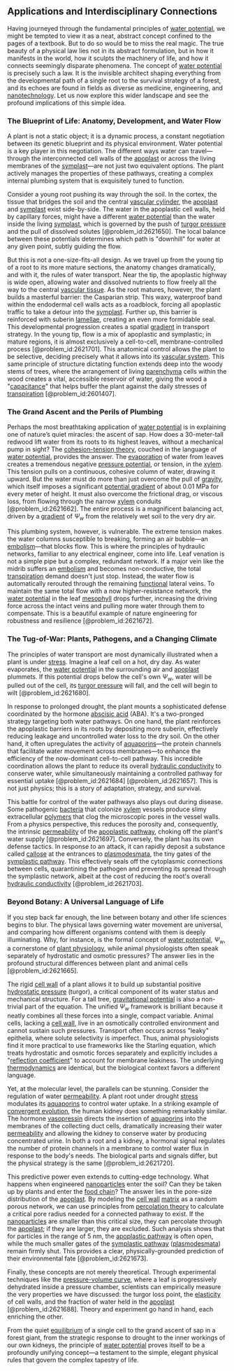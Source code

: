 ## Applications and Interdisciplinary Connections

Having journeyed through the fundamental principles of [water potential](@article_id:145410), we might be tempted to view it as a neat, abstract concept confined to the pages of a textbook. But to do so would be to miss the real magic. The true beauty of a physical law lies not in its abstract formulation, but in how it manifests in the world, how it sculpts the machinery of life, and how it connects seemingly disparate phenomena. The concept of [water potential](@article_id:145410) is precisely such a law. It is the invisible architect shaping everything from the developmental path of a single root to the survival strategy of a forest, and its echoes are found in fields as diverse as medicine, engineering, and [nanotechnology](@article_id:147743). Let us now explore this wider landscape and see the profound implications of this simple idea.

### The Blueprint of Life: Anatomy, Development, and Water Flow

A plant is not a static object; it is a dynamic process, a constant negotiation between its genetic blueprint and its physical environment. Water potential is a key player in this negotiation. The different ways water can travel—through the interconnected cell walls of the [apoplast](@article_id:260276) or across the living membranes of the [symplast](@article_id:136271)—are not just two equivalent options. The plant actively manages the properties of these pathways, creating a complex internal plumbing system that is exquisitely tuned to function.

Consider a young root pushing its way through the soil. In the cortex, the tissue that bridges the soil and the central [vascular cylinder](@article_id:172671), the [apoplast](@article_id:260276) and [symplast](@article_id:136271) exist side-by-side. The water in the apoplastic cell walls, held by capillary forces, might have a different [water potential](@article_id:145410) than the water inside the living [symplast](@article_id:136271), which is governed by the push of [turgor pressure](@article_id:136651) and the pull of dissolved solutes [@problem_id:2621650]. The local balance between these potentials determines which path is "downhill" for water at any given point, subtly guiding the flow.

But this is not a one-size-fits-all design. As we travel up from the young tip of a root to its more mature sections, the anatomy changes dramatically, and with it, the rules of water transport. Near the tip, the apoplastic highway is wide open, allowing water and dissolved nutrients to flow freely all the way to the central [vascular tissue](@article_id:142709). As the root matures, however, the plant builds a masterful barrier: the Casparian strip. This waxy, waterproof band within the endodermal cell walls acts as a roadblock, forcing all apoplastic traffic to take a detour into the [symplast](@article_id:136271). Further up, this barrier is reinforced with suberin [lamellae](@article_id:159256), creating an even more formidable seal. This developmental progression creates a spatial [gradient](@article_id:136051) in transport strategy. In the young tip, flow is a mix of apoplastic and symplastic; in mature regions, it is almost exclusively a cell-to-cell, membrane-controlled process [@problem_id:2621701]. This anatomical control allows the plant to be selective, deciding precisely what it allows into its [vascular system](@article_id:138917). This same principle of structure dictating function extends deep into the woody stems of trees, where the arrangement of living [parenchyma](@article_id:148912) cells within the wood creates a vital, accessible reservoir of water, giving the wood a "[capacitance](@article_id:265188)" that helps buffer the plant against the daily stresses of [transpiration](@article_id:135743) [@problem_id:2601407].

### The Grand Ascent and the Perils of Plumbing

Perhaps the most breathtaking application of [water potential](@article_id:145410) is in explaining one of nature’s quiet miracles: the ascent of sap. How does a 30-meter-tall redwood lift water from its roots to its highest leaves, without a mechanical pump in sight? The [cohesion-tension theory](@article_id:139853), couched in the language of [water potential](@article_id:145410), provides the answer. The [evaporation](@article_id:136770) of water from leaves creates a tremendous negative [pressure potential](@article_id:153987), or tension, in the [xylem](@article_id:141125). This tension pulls on a continuous, cohesive column of water, drawing it upward. But the water must do more than just overcome the pull of [gravity](@article_id:262981), which itself imposes a significant [potential gradient](@article_id:260992) of about $0.01\ \mathrm{MPa}$ for every meter of height. It must also overcome the frictional drag, or viscous loss, from flowing through the narrow [xylem](@article_id:141125) conduits [@problem_id:2621662]. The entire process is a magnificent balancing act, driven by a [gradient](@article_id:136051) of $\Psi_w$ from the relatively wet soil to the very dry air.

This plumbing system, however, is vulnerable. The extreme tension makes the water columns susceptible to breaking, forming an air bubble—an [embolism](@article_id:153705)—that blocks flow. This is where the principles of hydraulic networks, familiar to any electrical engineer, come into life. Leaf venation is not a simple pipe but a complex, redundant network. If a major vein like the midrib suffers an [embolism](@article_id:153705) and becomes non-conductive, the total [transpiration](@article_id:135743) demand doesn't just stop. Instead, the water flow is automatically rerouted through the remaining [functional](@article_id:146508) lateral veins. To maintain the same total flow with a now higher-resistance network, the [water potential](@article_id:145410) in the leaf [mesophyll](@article_id:174590) drops further, increasing the driving force across the intact veins and pulling more water through them to compensate. This is a beautiful example of nature engineering for robustness and resilience [@problem_id:2621672].

### The Tug-of-War: Plants, Pathogens, and a Changing Climate

The principles of water transport are most dynamically illustrated when a plant is under [stress](@article_id:161554). Imagine a leaf cell on a hot, dry day. As water evaporates, the [water potential](@article_id:145410) in the surrounding air and [apoplast](@article_id:260276) plummets. If this potential drops below the cell's own $\Psi_w$, water will be pulled out of the cell, its [turgor pressure](@article_id:136651) will fall, and the cell will begin to wilt [@problem_id:2621680].

In response to prolonged drought, the plant mounts a sophisticated defense coordinated by the hormone [abscisic acid](@article_id:149446) (ABA). It's a two-pronged strategy targeting both water pathways. On one hand, the plant reinforces the apoplastic barriers in its roots by depositing more suberin, effectively reducing leakage and uncontrolled water loss to the dry soil. On the other hand, it often upregulates the activity of [aquaporins](@article_id:138122)—the protein channels that facilitate water movement across membranes—to enhance the efficiency of the now-dominant cell-to-cell pathway. This incredible coordination allows the plant to reduce its overall [hydraulic conductivity](@article_id:148691) to conserve water, while simultaneously maintaining a controlled pathway for essential uptake [@problem_id:2621684] [@problem_id:2621657]. This is not just physics; this is a story of adaptation, strategy, and survival.

This battle for control of the water pathways also plays out during disease. Some pathogenic [bacteria](@article_id:144839) that colonize [xylem](@article_id:141125) vessels produce slimy extracellular [polymers](@article_id:157770) that clog the microscopic pores in the vessel walls. From a physics perspective, this reduces the porosity and, consequently, the intrinsic [permeability](@article_id:154065) of the [apoplastic pathway](@article_id:148287), choking off the plant's water supply [@problem_id:2621697]. Conversely, the plant has its own defense tactics. In response to an attack, it can rapidly deposit a substance called [callose](@article_id:269644) at the entrances to [plasmodesmata](@article_id:140522), the tiny gates of the [symplastic pathway](@article_id:152410). This effectively seals off the cytoplasmic connections between cells, quarantining the pathogen and preventing its spread through the symplastic network, albeit at the cost of reducing the root's overall [hydraulic conductivity](@article_id:148691) [@problem_id:2621703].

### Beyond Botany: A Universal Language of Life

If you step back far enough, the line between botany and other life sciences begins to blur. The physical laws governing water movement are universal, and comparing how different organisms contend with them is deeply illuminating. Why, for instance, is the formal concept of [water potential](@article_id:145410), $\Psi_w$, a cornerstone of [plant physiology](@article_id:146593), while animal physiologists often speak separately of hydrostatic and osmotic pressures? The answer lies in the profound structural differences between plant and animal cells [@problem_id:2621665].

The rigid [cell wall](@article_id:146516) of a plant allows it to build up substantial positive [hydrostatic pressure](@article_id:141133) (turgor), a critical component of its water status and mechanical structure. For a tall tree, [gravitational potential](@article_id:159884) is also a non-trivial part of the equation. The unified $\Psi_w$ framework is brilliant because it neatly combines all these forces into a single, compact variable. Animal cells, lacking a [cell wall](@article_id:146516), live in an osmotically controlled environment and cannot sustain such pressures. Transport often occurs across "leaky" epithelia, where solute selectivity is imperfect. Thus, animal physiologists find it more practical to use frameworks like the Starling equation, which treats hydrostatic and osmotic forces separately and explicitly includes a "[reflection coefficient](@article_id:140979)" to account for membrane leakiness. The underlying [thermodynamics](@article_id:140627) are identical, but the biological context favors a different language.

Yet, at the molecular level, the parallels can be stunning. Consider the regulation of water [permeability](@article_id:154065). A plant root under drought [stress](@article_id:161554) modulates its [aquaporins](@article_id:138122) to control water uptake. In a striking example of [convergent evolution](@article_id:142947), the human kidney does something remarkably similar. The hormone [vasopressin](@article_id:166235) directs the insertion of [aquaporins](@article_id:138122) into the membranes of the collecting duct cells, dramatically increasing their water [permeability](@article_id:154065) and allowing the kidney to conserve water by producing concentrated urine. In both a root and a kidney, a hormonal signal regulates the number of protein channels in a membrane to control water flux in response to the body's needs. The biological parts and signals differ, but the physical strategy is the same [@problem_id:2621720].

This predictive power even extends to cutting-edge technology. What happens when engineered [nanoparticles](@article_id:157771) enter the soil? Can they be taken up by plants and enter the [food chain](@article_id:143051)? The answer lies in the pore-size distribution of the [apoplast](@article_id:260276). By modeling the [cell wall](@article_id:146516) [matrix](@article_id:202118) as a random porous network, we can use principles from [percolation theory](@article_id:144622) to calculate a critical pore radius needed for a connected pathway to exist. If the [nanoparticles](@article_id:157771) are smaller than this critical size, they can percolate through the [apoplast](@article_id:260276); if they are larger, they are excluded. Such analysis shows that for particles in the range of $5\ \mathrm{nm}$, the [apoplastic pathway](@article_id:148287) is often open, while the much smaller gates of the [symplastic pathway](@article_id:152410) ([plasmodesmata](@article_id:140522)) remain firmly shut. This provides a clear, physically-grounded prediction of their environmental fate [@problem_id:2621673].

Finally, these concepts are not merely theoretical. Through experimental techniques like the [pressure-volume curve](@article_id:176561), where a leaf is progressively dehydrated inside a pressure chamber, scientists can empirically measure the very properties we have discussed: the turgor loss point, the [elasticity](@article_id:163247) of cell walls, and the fraction of water held in the [apoplast](@article_id:260276) [@problem_id:2621688]. Theory and experiment go hand in hand, each enriching the other.

From the quiet [equilibrium](@article_id:144554) of a single cell to the grand ascent of sap in a forest giant, from the strategic response to drought to the inner workings of our own kidneys, the principle of [water potential](@article_id:145410) proves itself to be a profoundly unifying concept—a testament to the simple, elegant physical rules that govern the complex tapestry of life.